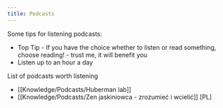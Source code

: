 ```yaml
---
title: Podcasts
---
```

Some tips for listening podcasts:
- Top Tip - If you have the choice whether to listen or read something, choose reading! - trust me, it will benefit you
- Listen up to an hour a day

List of podcasts worth listening
- [[Knowledge/Podcasts/Huberman lab]]
- [[Knowledge/Podcasts/Zen jaskiniowca - zrozumieć i wcielić]] [PL]
